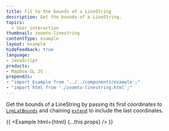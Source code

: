 ```yaml
---
title: Fit to the bounds of a LineString
description: Get the bounds of a LineString.
topics:
  - User interaction
thumbnail: zoomto-linestring
contentType: example
layout: example
hideFeedback: true
language:
- JavaScript
products:
- Mapbox GL JS
prependJs:
- "import Example from '../../components/example';"
- "import html from './zoomto-linestring.html';"
---
```


Get the bounds of a LineString by passing its first coordinates to [`LngLatBounds`](https://maplibre.org/maplibre-gl-js-docs/api/geography/#lnglatbounds) and chaining [`extend`](https://maplibre.org/maplibre-gl-js-docs/api/geography/#lnglatbounds#extend) to include the last coordinates.

{{ <Example html={html} {...this.props} /> }}
